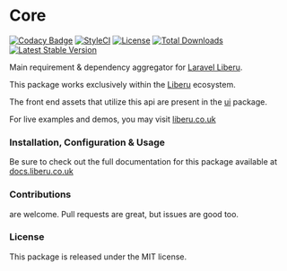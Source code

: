 # Core

[![Codacy Badge](https://app.codacy.com/project/badge/Grade/cd39c3fa899a4975815209209f5c6fb9)](https://www.codacy.com/gh/laravel-enso/core?utm_source=github.com&amp;utm_medium=referral&amp;utm_content=laravel-enso/core&amp;utm_campaign=Badge_Grade)
[![StyleCI](https://github.styleci.io/repos/85807594/shield?branch=master)](https://github.styleci.io/repos/85807594)
[![License](https://poser.pugx.org/laravel-enso/core/license)](https://packagist.org/packages/laravel-enso/core)
[![Total Downloads](https://poser.pugx.org/laravel-enso/core/downloads)](https://packagist.org/packages/laravel-enso/core)
[![Latest Stable Version](https://poser.pugx.org/laravel-enso/core/version)](https://packagist.org/packages/laravel-enso/core)

Main requirement & dependency aggregator for [Laravel Liberu](https://github.com/laravel-enso/Liberu).

This package works exclusively within the [Liberu](https://github.com/laravel-enso/Liberu) ecosystem.

The front end assets that utilize this api are present in the [ui](https://github.com/enso-ui/ui) package.

For live examples and demos, you may visit [liberu.co.uk](https://www.liberu.co.uk)

### Installation, Configuration & Usage

Be sure to check out the full documentation for this package available at [docs.liberu.co.uk](https://docs.liberu.co.uk/backend/core.html)

### Contributions

are welcome. Pull requests are great, but issues are good too.

### License

This package is released under the MIT license.

